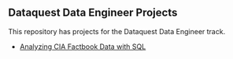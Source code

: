 ## Dataquest Data Engineer Projects

This repository has projects for the Dataquest Data Engineer track.

- [Analyzing CIA Factbook Data with SQL](https://github.com/khanmr/dataquest-data-engineer/blob/master/Analyzing%20CIA%20Factbook%20Data%20with%20SQL.ipynb)
